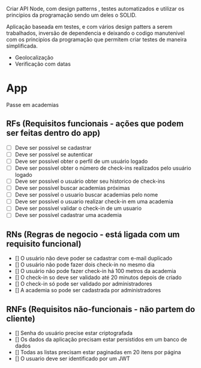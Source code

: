 Criar API Node, com design patterns , testes automatizados e utilizar os principios da programação sendo um deles o SOLID.

Aplicação baseada em testes, e com vários design patters a serem trabalhados, inversão de dependencia e deixando o codigo manutenivel com os principios
da programação que permitem criar testes de maneira simplificada.

- Geolocalização
- Verificação com datas

# App

Passe em academias

## RFs (Requisitos funcionais - ações que podem ser feitas dentro do app)

- [ ] Deve ser possível se cadastrar
- [ ] Deve ser possível se autenticar
- [ ] Deve ser possível obter o perfil de um usuário logado
- [ ] Deve ser possível obter o número de check-ins realizados pelo usuário logado
- [ ] Deve ser possível o usuário obter seu historico de check-ins
- [ ] Deve ser possível buscar academias próximas
- [ ] Deve ser possível o usuario buscar academias pelo nome
- [ ] Deve ser possível o usuario realizar check-in em uma academia
- [ ] Deve ser possível validar o check-in de um usuario
- [ ] Deve ser possível cadastrar uma academia

## RNs (Regras de negocio - está ligada com um requisito funcional)

- [] O usuário não deve poder se cadastrar com e-mail duplicado
- [] O usuário não pode fazer dois check-in no mesmo dia
- [] O usuário não pode fazer check-in há 100 metros da academia
- [] O check-in so deve ser validado até 20 minutos depois de criado
- [] O check-in só pode ser validado por administradores
- [] A academia so pode ser cadastrada por administradores

## RNFs (Requisitos não-funcionais - não partem do cliente)

- [] Senha do usuário precise estar criptografada
- [] Os dados da aplicação precisam estar persistidos em um banco de dados
- [] Todas as listas precisam estar paginadas em 20 itens por página
- [] O usuario deve ser identificado por um JWT
